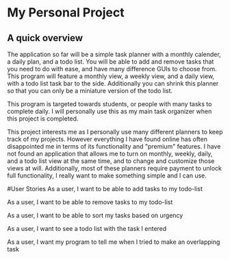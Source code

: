 # My Personal Project

## A quick overview

The application so far will be a simple task planner with a monthly calender, a daily plan, and a todo list. 
You will be able to add and remove tasks that you need to do with ease, and have many difference GUIs to choose from. 
This program will feature a monthly view, a weekly view, and a daily view, with a todo list task bar to the side. 
Additionally you can shrink this planner so that you can only be a miniature version of the todo list.

This program is targeted towards students, or people with many tasks to complete daily. I will personally use this 
as my main task organizer when this project is completed.

This project interests me as I personally use many different planners to keep track of my projects. However everything
I have found online has often disappointed me in terms of its functionality and "premium" features. I have not found an 
application that allows me to turn on monthly, weekly, daily, and a todo list view at the same time, and to change and 
customize those views at will. Additionally, most of these planners require payment to unlock full functionality, 
I really want to make something simple and I can use. 


#User Stories
As a user, I want to be able to add tasks to my todo-list

As a user, I want to be able to remove tasks to my todo-list

As a user, I want to be able to sort my tasks based on urgency

As a user, I want to see a todo list with the task I entered

As a user, I want my program to tell me when I tried to make an overlapping task

